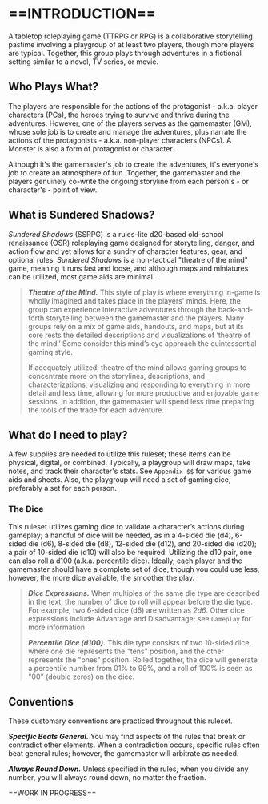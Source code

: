 # ==INTRODUCTION==

A tabletop roleplaying game (TTRPG or RPG) is a collaborative storytelling pastime involving a playgroup of at least two players, though more players are typical. Together, this group plays through adventures in a fictional setting similar to a novel, TV series, or movie.

## Who Plays What?

The players are responsible for the actions of the protagonist - a.k.a. player characters (PCs), the heroes trying to survive and thrive during the adventures. However, one of the players serves as the gamemaster (GM), whose sole job is to create and manage the adventures, plus narrate the actions of the protagonists - a.k.a. non-player characters (NPCs). A Monster is also a form of protagonist or character.

Although it's the gamemaster's job to create the adventures, it's everyone's job to create an atmosphere of fun. Together, the gamemaster and the players genuinely co-write the ongoing storyline from each person's - or character's - point of view.

## What is Sundered Shadows?

*Sundered Shadows* (SSRPG) is a rules-lite d20-based old-school renaissance (OSR) roleplaying game designed for storytelling, danger, and action flow and yet allows for a sundry of character features, gear, and optional rules. *Sundered Shadows* is a non-tactical "theatre of the mind" game, meaning it runs fast and loose, and although maps and miniatures can be utilized, most game aids are minimal.

>  ***Theatre of the Mind.*** This style of play is where everything in-game is wholly imagined and takes place in the players' minds. Here, the group can experience interactive adventures through the back-and-forth storytelling between the gamemaster and the players. Many groups rely on a mix of game aids, handouts, and maps, but at its core rests the detailed descriptions and visualizations of ‘theatre of the mind.’ Some consider this mind’s eye approach the quintessential gaming style.
>
> If adequately utilized, theatre of the mind allows gaming groups to concentrate more on the storylines, descriptions, and characterizations, visualizing and responding to everything in more detail and less time, allowing for more productive and enjoyable game sessions. In addition, the gamemaster will spend less time preparing the tools of the trade for each adventure.

## What do I need to play?

A few supplies are needed to utilize this ruleset; these items can be physical, digital, or combined. Typically, a playgroup will draw maps, take notes, and track their character's stats. See `Appendix $$` for various game aids and sheets. Also, the playgroup will need a set of gaming dice, preferably a set for each person.

### The Dice

This ruleset utilizes gaming dice to validate a character’s actions during gameplay; a handful of dice will be needed, as in a 4-sided die (d4), 6-sided die (d6), 8-sided die (d8), 12-sided die (d12), and 20-sided die (d20); a pair of 10-sided die (d10) will also be required. Utilizing the d10 pair, one can also roll a d100 (a.k.a. percentile dice). Ideally, each player and the gamemaster should have a complete set of dice, though you could use less; however, the more dice available, the smoother the play.

> ***Dice Expressions.*** When multiples of the same die type are described in the text, the number of dice to roll will appear before the die type. For example, two 6-sided dice (d6) are written as *2d6*. Other dice expressions include Advantage and Disadvantage; see `Gameplay` for more information.
>
> ***Percentile Dice (d100).*** This die type consists of two 10-sided dice, where one die represents the "tens" position, and the other represents the "ones" position. Rolled together, the dice will generate a percentile number from 01% to 99%, and a roll of 100% is seen as "00" (double zeros) on the dice.

## Conventions

These customary conventions are practiced throughout this ruleset.

***Specific Beats General.*** You may find aspects of the rules that break or contradict other elements. When a contradiction occurs, specific rules often beat general rules; however, the gamemaster will arbitrate as needed.

***Always Round Down.*** Unless specified in the rules, when you divide any number, you will always round down, no matter the fraction.

<!--Add Conventions here-->

==WORK IN PROGRESS==
